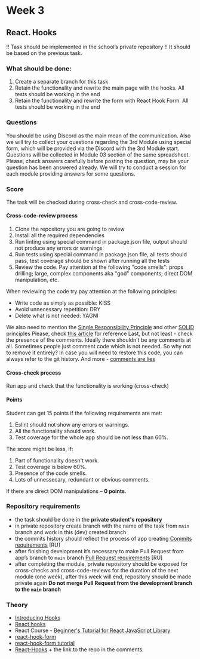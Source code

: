 # Week 3

## React. Hooks


!! Task should be implemented in the school’s private repository !!
It should be based on the previous task.

### What should be done:

1. Create a separate branch for this task
2. Retain the functionality and rewrite the main page with the hooks. All tests should be working in the end
3. Retain the functionality and rewrite the form with React Hook Form. All tests should be working in the end

### Questions
You should be using Discord as the main mean of the communication.
Also we will try to collect your questions regarding the 3rd Module using special form, which will be provided via the Discord with the 3rd Module start. Questions will be collected in Module 03 section of the same spreadsheet. Please, check answers carefully before posting the question, may be your question has been answered already.
We will try to conduct a session for each module providing answers for some questions.

### Score
The task will be checked during cross-check and cross-code-review.
#### Cross-code-review process
1. Clone the repository you are going to review
2. Install all the required dependencies
3. Run linting using special command in package.json file, output should not produce any errors or warnings
4. Run tests using special command in package.json file, all tests should pass, test coverage should be shown after running all the tests
5. Review the code. Pay attention at the following "code smells": props drilling; large, complex components aka "god" components; direct DOM manipulation, etc.

When reviewing the code try pay attention at the following principles:
* Write code as simply as possible: KISS
* Avoid unnecessary repetition: DRY
* Delete what is not needed: YAGNI

We also need to mention the [Single Responsibility Principle](https://en.wikipedia.org/wiki/Single-responsibility_principle) and other [SOLID](https://en.wikipedia.org/wiki/SOLID) principles
Please, check [this article](https://dmitripavlutin.com/7-architectural-attributes-of-a-reliable-react-component/) for reference
Last, but not least - check the presence of the comments. Ideally there shouldn't be any comments at all. Sometimes people just comment code which is not needed. So why not to remove it entirely? In case you will need to restore this code, you can always refer to the git history. And more - [comments are lies](https://blog.devgenius.io/code-should-be-the-one-version-of-the-truth-dont-add-comments-b0bcd8631a9a)
#### Cross-check process
Run app and check that the functionality is working (cross-check)

#### Points
Student can get 15 points if the following requirements are met:
1. Eslint should not show any errors or warnings.
2. All the functionality should work.
3. Test coverage for the whole app should be not less than 60%.

The score might be less, if:
1. Part of functionality doesn't work.
2. Test coverage is below 60%.
3. Presence of the code smells.
4. Lots of unnessecary, redundant or obvious comments.


If there are direct DOM manipulations – **0 points**.
### Repository requirements

* the task should be done in the **private student's repository** 
* in private repository create branch with the name of the task from `main` branch and work in this (dev) created branch
* the commits history should reflect the process of app creating [Commits requirements](https://docs.rs.school/#/git-convention?id=%D0%A2%D1%80%D0%B5%D0%B1%D0%BE%D0%B2%D0%B0%D0%BD%D0%B8%D1%8F-%D0%BA-%D0%B8%D0%BC%D0%B5%D0%BD%D0%B0%D0%BC-%D0%BA%D0%BE%D0%BC%D0%BC%D0%B8%D1%82%D0%BE%D0%B2) [RU]
* after finishing development it’s necessary to make Pull Request from app’s branch to `main` branch [Pull Request requirements](https://docs.rs.school/#/pull-request-review-process?id=%D0%A2%D1%80%D0%B5%D0%B1%D0%BE%D0%B2%D0%B0%D0%BD%D0%B8%D1%8F-%D0%BA-pull-request-pr) [RU]
* after completing the module, private repository should be exposed for cross-checks and cross-code-reviews for the duration of the next module (one week), after this week will end, repository should be made private again 
**Do not merge Pull Request from the development branch to the `main` branch**

### Theory

- [Introducing Hooks](https://reactjs.org/docs/hooks-intro.html)
- [React hooks](https://www.youtube.com/watch?v=3-Zh_DAzCi0)
- React Course - [Beginner's Tutorial for React JavaScript Library](https://www.youtube.com/watch?v=bMknfKXIFA8)
- [react-hook-form](https://react-hook-form.com/api/)
- [react-hook-form tutorial](https://www.youtube.com/watch?v=bU_eq8qyjic)
- [React-Hooks](https://www.youtube.com/watch?v=FAhnawACrOg&list=PLzLiprpVuH8cuG8ijG_m0-y63B3suk4vu&index=4&ab_channel=RollingScopesSchool) + the link to the repo in the comments: 
